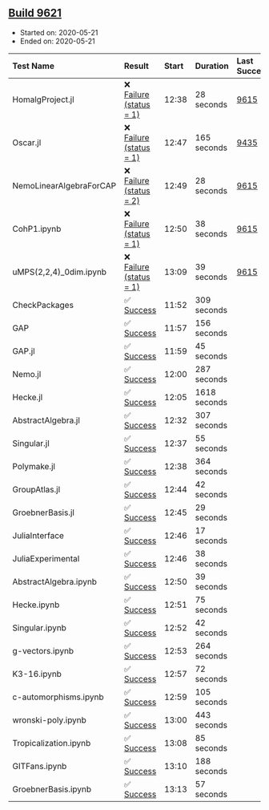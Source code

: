 ## [Build 9621](https://oscarci.mathematik.uni-kl.de/job/oscar/9621/)

* Started on: 2020-05-21
* Ended on: 2020-05-21

| Test Name    | Result | Start | Duration | Last Success | First Failure |
|:-------------|:-------|:------|:---------|:-------------|:--------------|
| HomalgProject.jl | ❌ [Failure (status = 1)](https://oscarci.mathematik.uni-kl.de/job/oscar/9621/artifact/logs/build-9621/HomalgProject.jl.log) | 12:38 | 28 seconds | [9615](https://oscarci.mathematik.uni-kl.de/job/oscar/9615/) | [9616](https://oscarci.mathematik.uni-kl.de/job/oscar/9616/) |
| Oscar.jl | ❌ [Failure (status = 1)](https://oscarci.mathematik.uni-kl.de/job/oscar/9621/artifact/logs/build-9621/Oscar.jl.log) | 12:47 | 165 seconds | [9435](https://oscarci.mathematik.uni-kl.de/job/oscar/9435/) | [9436](https://oscarci.mathematik.uni-kl.de/job/oscar/9436/) |
| NemoLinearAlgebraForCAP | ❌ [Failure (status = 2)](https://oscarci.mathematik.uni-kl.de/job/oscar/9621/artifact/logs/build-9621/NemoLinearAlgebraForCAP.log) | 12:49 | 28 seconds | [9615](https://oscarci.mathematik.uni-kl.de/job/oscar/9615/) | [9616](https://oscarci.mathematik.uni-kl.de/job/oscar/9616/) |
| CohP1.ipynb | ❌ [Failure (status = 1)](https://oscarci.mathematik.uni-kl.de/job/oscar/9621/artifact/logs/build-9621/CohP1.ipynb.log) | 12:50 | 38 seconds | [9615](https://oscarci.mathematik.uni-kl.de/job/oscar/9615/) | [9616](https://oscarci.mathematik.uni-kl.de/job/oscar/9616/) |
| uMPS(2,2,4)_0dim.ipynb | ❌ [Failure (status = 1)](https://oscarci.mathematik.uni-kl.de/job/oscar/9621/artifact/logs/build-9621/uMPS-2-2-4-_0dim.ipynb.log) | 13:09 | 39 seconds | [9615](https://oscarci.mathematik.uni-kl.de/job/oscar/9615/) | [9616](https://oscarci.mathematik.uni-kl.de/job/oscar/9616/) |
| CheckPackages | ✅ [Success](https://oscarci.mathematik.uni-kl.de/job/oscar/9621/artifact/logs/build-9621/CheckPackages.log) | 11:52 | 309 seconds |  |  |
| GAP | ✅ [Success](https://oscarci.mathematik.uni-kl.de/job/oscar/9621/artifact/logs/build-9621/GAP.log) | 11:57 | 156 seconds |  |  |
| GAP.jl | ✅ [Success](https://oscarci.mathematik.uni-kl.de/job/oscar/9621/artifact/logs/build-9621/GAP.jl.log) | 11:59 | 45 seconds |  |  |
| Nemo.jl | ✅ [Success](https://oscarci.mathematik.uni-kl.de/job/oscar/9621/artifact/logs/build-9621/Nemo.jl.log) | 12:00 | 287 seconds |  |  |
| Hecke.jl | ✅ [Success](https://oscarci.mathematik.uni-kl.de/job/oscar/9621/artifact/logs/build-9621/Hecke.jl.log) | 12:05 | 1618 seconds |  |  |
| AbstractAlgebra.jl | ✅ [Success](https://oscarci.mathematik.uni-kl.de/job/oscar/9621/artifact/logs/build-9621/AbstractAlgebra.jl.log) | 12:32 | 307 seconds |  |  |
| Singular.jl | ✅ [Success](https://oscarci.mathematik.uni-kl.de/job/oscar/9621/artifact/logs/build-9621/Singular.jl.log) | 12:37 | 55 seconds |  |  |
| Polymake.jl | ✅ [Success](https://oscarci.mathematik.uni-kl.de/job/oscar/9621/artifact/logs/build-9621/Polymake.jl.log) | 12:38 | 364 seconds |  |  |
| GroupAtlas.jl | ✅ [Success](https://oscarci.mathematik.uni-kl.de/job/oscar/9621/artifact/logs/build-9621/GroupAtlas.jl.log) | 12:44 | 42 seconds |  |  |
| GroebnerBasis.jl | ✅ [Success](https://oscarci.mathematik.uni-kl.de/job/oscar/9621/artifact/logs/build-9621/GroebnerBasis.jl.log) | 12:45 | 29 seconds |  |  |
| JuliaInterface | ✅ [Success](https://oscarci.mathematik.uni-kl.de/job/oscar/9621/artifact/logs/build-9621/JuliaInterface.log) | 12:46 | 17 seconds |  |  |
| JuliaExperimental | ✅ [Success](https://oscarci.mathematik.uni-kl.de/job/oscar/9621/artifact/logs/build-9621/JuliaExperimental.log) | 12:46 | 38 seconds |  |  |
| AbstractAlgebra.ipynb | ✅ [Success](https://oscarci.mathematik.uni-kl.de/job/oscar/9621/artifact/logs/build-9621/AbstractAlgebra.ipynb.log) | 12:50 | 39 seconds |  |  |
| Hecke.ipynb | ✅ [Success](https://oscarci.mathematik.uni-kl.de/job/oscar/9621/artifact/logs/build-9621/Hecke.ipynb.log) | 12:51 | 75 seconds |  |  |
| Singular.ipynb | ✅ [Success](https://oscarci.mathematik.uni-kl.de/job/oscar/9621/artifact/logs/build-9621/Singular.ipynb.log) | 12:52 | 42 seconds |  |  |
| g-vectors.ipynb | ✅ [Success](https://oscarci.mathematik.uni-kl.de/job/oscar/9621/artifact/logs/build-9621/g-vectors.ipynb.log) | 12:53 | 264 seconds |  |  |
| K3-16.ipynb | ✅ [Success](https://oscarci.mathematik.uni-kl.de/job/oscar/9621/artifact/logs/build-9621/K3-16.ipynb.log) | 12:57 | 72 seconds |  |  |
| c-automorphisms.ipynb | ✅ [Success](https://oscarci.mathematik.uni-kl.de/job/oscar/9621/artifact/logs/build-9621/c-automorphisms.ipynb.log) | 12:59 | 105 seconds |  |  |
| wronski-poly.ipynb | ✅ [Success](https://oscarci.mathematik.uni-kl.de/job/oscar/9621/artifact/logs/build-9621/wronski-poly.ipynb.log) | 13:00 | 443 seconds |  |  |
| Tropicalization.ipynb | ✅ [Success](https://oscarci.mathematik.uni-kl.de/job/oscar/9621/artifact/logs/build-9621/Tropicalization.ipynb.log) | 13:08 | 85 seconds |  |  |
| GITFans.ipynb | ✅ [Success](https://oscarci.mathematik.uni-kl.de/job/oscar/9621/artifact/logs/build-9621/GITFans.ipynb.log) | 13:10 | 188 seconds |  |  |
| GroebnerBasis.ipynb | ✅ [Success](https://oscarci.mathematik.uni-kl.de/job/oscar/9621/artifact/logs/build-9621/GroebnerBasis.ipynb.log) | 13:13 | 57 seconds |  |  |
